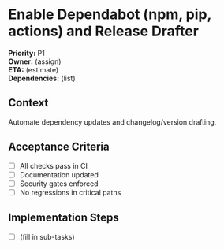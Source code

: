 # Enable Dependabot (npm, pip, actions) and Release Drafter

**Priority:** P1  
**Owner:** (assign)  
**ETA:** (estimate)  
**Dependencies:** (list)

## Context

Automate dependency updates and changelog/version drafting.

## Acceptance Criteria

- [ ] All checks pass in CI
- [ ] Documentation updated
- [ ] Security gates enforced
- [ ] No regressions in critical paths

## Implementation Steps

- [ ] (fill in sub-tasks)
